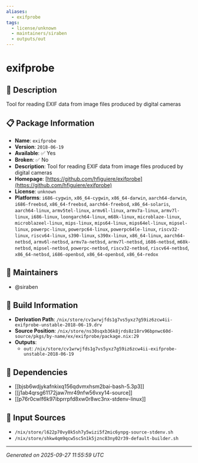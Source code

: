 ```yaml
---
aliases:
  - exifprobe
tags:
  - license/unknown
  - maintainers/siraben
  - outputs/out
---
```


# exifprobe

## 📝 Description

Tool for reading EXIF data from image files produced by digital cameras

## 📋 Package Information

- **Name**: `exifprobe`
- **Version**: `2018-06-19`
- **Available**: ✅ Yes
- **Broken**: ✅ No
- **Description**: Tool for reading EXIF data from image files produced by digital cameras
- **Homepage**: [https://github.com/hfiguiere/exifprobe](https://github.com/hfiguiere/exifprobe)
- **License**: `unknown`
- **Platforms**: `i686-cygwin`, `x86_64-cygwin`, `x86_64-darwin`, `aarch64-darwin`, `i686-freebsd`, `x86_64-freebsd`, `aarch64-freebsd`, `x86_64-solaris`, `aarch64-linux`, `armv5tel-linux`, `armv6l-linux`, `armv7a-linux`, `armv7l-linux`, `i686-linux`, `loongarch64-linux`, `m68k-linux`, `microblaze-linux`, `microblazeel-linux`, `mips-linux`, `mips64-linux`, `mips64el-linux`, `mipsel-linux`, `powerpc-linux`, `powerpc64-linux`, `powerpc64le-linux`, `riscv32-linux`, `riscv64-linux`, `s390-linux`, `s390x-linux`, `x86_64-linux`, `aarch64-netbsd`, `armv6l-netbsd`, `armv7a-netbsd`, `armv7l-netbsd`, `i686-netbsd`, `m68k-netbsd`, `mipsel-netbsd`, `powerpc-netbsd`, `riscv32-netbsd`, `riscv64-netbsd`, `x86_64-netbsd`, `i686-openbsd`, `x86_64-openbsd`, `x86_64-redox`
## 👥 Maintainers

- @siraben


## 🔧 Build Information

- **Derivation Path**: `/nix/store/cv1wrwjfds1g7vs5yxz7g59iz6zcw4ii-exifprobe-unstable-2018-06-19.drv`
- **Source Position**: `/nix/store/ns30sqxb36k8jrds8z18rv96bpnwc60d-source/pkgs/by-name/ex/exifprobe/package.nix:29`
- **Outputs**:
  - `out`:  `/nix/store/cv1wrwjfds1g7vs5yxz7g59iz6zcw4ii-exifprobe-unstable-2018-06-19`

## 🔗 Dependencies

- [[bjsb6wdjykafnkixq156qdvmxhsm2bai-bash-5.3p3]]
- [[j1ab4qrsg61172jaw7mr49nfw56vxy14-source]]
- [[p76r0cwlf6k97ibprrpfd8xw0r8wc3nx-stdenv-linux]]

## 📁 Input Sources

- `/nix/store/l622p70vy8k5sh7y5wizi5f2mic6ynpg-source-stdenv.sh`
- `/nix/store/shkw4qm9qcw5sc5n1k5jznc83ny02r39-default-builder.sh`

---
*Generated on 2025-09-27 11:55:59 UTC*
